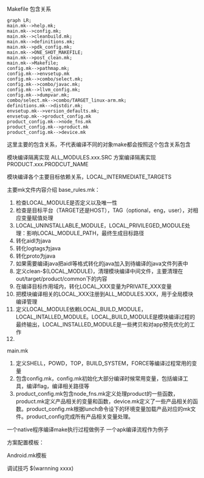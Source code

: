 
Makefile 包含关系

```mermaid
graph LR;
main.mk-->help.mk;
main.mk-->config.mk;
main.mk-->cleanbuild.mk;
main.mk-->definitions.mk;
main.mk-->pdk_config.mk;
main.mk-->ONE_SHOT_MAKEFILE;
main.mk-->post_clean.mk;
main.mk-->Makefile;
config.mk-->pathmap.mk;
config.mk-->envsetup.mk
config.mk-->combo/select.mk;
config.mk-->combo/javac.mk;
config.mk-->llvm_config.mk;
config.mk-->dumpvar.mk;
combo/select.mk-->combo/TARGET_linux-arm.mk;
definitions.mk-->distdir.mk;
envsetup.mk-->version_defaults.mk;
envsetup.mk-->product_config.mk
product_config.mk-->node_fns.mk
product_config.mk-->product.mk
product_config.mk-->device.mk
```
这里主要的包含关系，不代表编译不同的对象make都会按照这个包含关系包含

模块编译隔离实现 ALL_MODULES.xxx.SRC
方案编译隔离实现 PRODUCT.xxx.PRODCUT_NAME

模块编译各个主要目标依赖关系，LOCAL_INTERMEDIATE_TARGETS

主要mk文件内容介绍
base_rules.mk：
1. 检查LOCAL_MODULE是否定义以及唯一性
2. 检查是目标平台（TARGET还是HOST），TAG（optional，eng，user），对相应变量赋值处理
3. LOCAL_UNINSTALLABLE_MODULE，LOCAL_PRIVILEGED_MODULE处理：影响LOCAL_MODULE_PATH，最终生成目标路径
4. 转化aidl为java
5. 转化logtags为java
6. 转化proto为java
7. 如果需要编译java把aidl等格式转化的java加入到待编译的java文件列表中
8. 定义clean-$(LOCAL_MODULE)，清理模块编译中间文件，主要清理在out/target/product/common下的内容
9. 在编译目标作用域内，转化LOCAL_XXX变量为PRIVATE_XXX变量
10. 把模块编译相关的LOCAL_XXX注册到ALL_MODULES.XXX，用于全局模块编译管理
11. 定义LOCAL_MODULE依赖LOCAL_BUILD_MODULE，LOCAL_INTALLED_MODULE。LOCAL_BUILD_MODULE是模块编译过程的最终输出，LOCAL_INSTALLED_MODULE是一些拷贝和对app预先优化的工作
12. 


main.mk
1. 定义SHELL，POWD，TOP，BUILD_SYSTEM，FORCE等编译过程常用的变量
2. 包含config.mk，config.mk初始化大部分编译时候常用变量，包括编译工具，编译flag，编译相关路径等
3. product_config.mk包含node_fns.mk定义处理product的一些函数，product.mk定义产品相关的变量和函数，device.mk定义了一些产品相关的函数。product_config.mk根据lunch命令设下的环境变量加载产品对应的mk文件。product_config完成所有产品相关变量处理。


一个native程序编译make执行过程做例子
一个apk编译流程作为例子

方案配置模板：

Android.mk模板

调试技巧
$(warnning xxxx)





